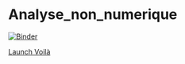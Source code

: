 # Analyse_non_numerique

[![Binder](https://mybinder.org/badge_logo.svg)](https://mybinder.org/v2/gh/qLachaussee/Analyse_non_numerique/HEAD)

[Launch Voilà](https://mybinder.org/v2/gh/qLachaussee/Analyse_non_numerique/HEAD?urlpath=voila%2Frender%2Fnotebook%2Fquentin_lachaussee_App.ipynb(:target="_blank"))
